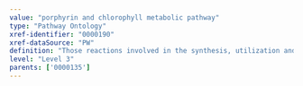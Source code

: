 ```yaml
---
value: "porphyrin and chlorophyll metabolic pathway"
type: "Pathway Ontology"
xref-identifier: "0000190"
xref-dataSource: "PW"
definition: "Those reactions involved in the synthesis, utilization and/or degradation of porphyrin - any of a group of compounds containing the porphyrin structure, four pyrrole rings connected by methine bridges in a cyclic configuration, to which a variety of side chains may be attached - and chlorophyll - any of a group of green magnesium-containing porphyrin derivatives occurring in all photosynthetic organisms."
level: "Level 3"
parents: ['0000135']
---
```

